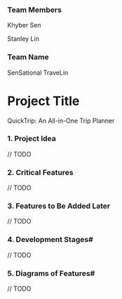 ### Team Members
Khyber Sen

Stanley Lin

### Team Name

SenSational TraveLin

# Project Title
QuickTrip: An All-in-One Trip Planner

### 1. Project Idea
// TODO

### 2. Critical Features
// TODO

### 3. Features to Be Added Later
// TODO

### 4. Development Stages#
// TODO

### 5. Diagrams of Features#
// TODO
